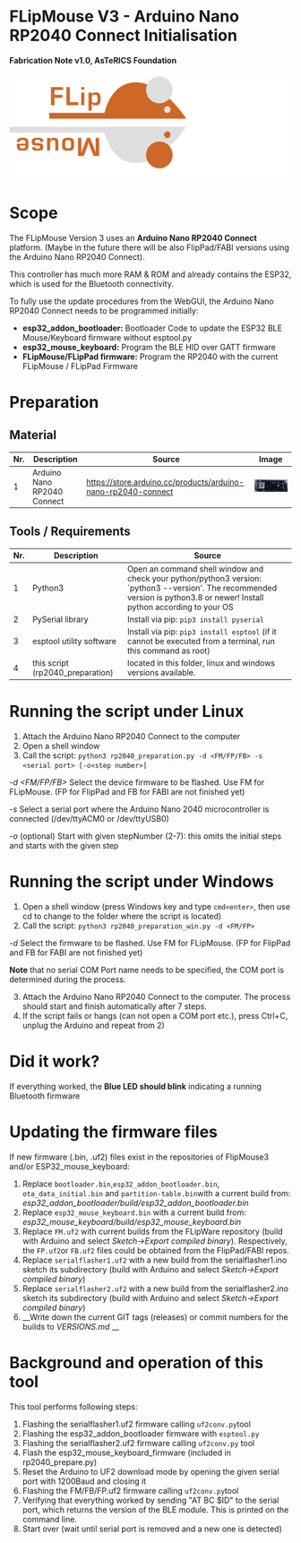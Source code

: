 # FLipMouse V3 - Arduino Nano RP2040 Connect Initialisation

**Fabrication Note v1.0, AsTeRICS Foundation**

![FLipMouseLogo](./img/flipmouseLogo.png)

# Scope

The FLipMouse Version 3 uses an __Arduino Nano RP2040 Connect__ platform. (Maybe in the future there will be also FlipPad/FABI versions using the Arduino Nano RP2040 Connect).

This controller has much more RAM & ROM and already contains the ESP32, which is used for the Bluetooth connectivity.

To fully use the update procedures from the WebGUI, the Arduino Nano RP2040 Connect needs to be programmed initially:

* __esp32_addon_bootloader:__ Bootloader Code to update the ESP32 BLE Mouse/Keyboard firmware without esptool.py
* __esp32_mouse_keyboard:__ Program the BLE HID over GATT firmware
* __FLipMouse/FLipPad firmware:__ Program the RP2040 with the current FLipMouse / FLipPad Firmware 

# Preparation

## Material

| Nr.  | Description                        | Source                                                       | Image                                                        |
| ---- | ---------------------------------- | ------------------------------------------------------------ | ------------------------------------------------------------ |
| 1    | Arduino Nano RP2040 Connect        | https://store.arduino.cc/products/arduino-nano-rp2040-connect | ![A new Arduino Nano RP2040 connect](./img/rp2040_unmarked.png) |


## Tools / Requirements

| Nr.  | Description                       | Source                                                       |
| ---- | --------------------------------- | ------------------------------------------------------------ |
| 1    | Python3                           | Open an command shell window and check your python/python3 version: `python3 --version'. The recommended version is python3.8 or newer! Install python according to your OS   |
| 2    | PySerial library                  | Install via pip: `pip3 install pyserial` |
| 3    | esptool utility software          | Install via pip: `pip3 install esptool` (if it cannot be executed from a terminal, run this command as root) |
| 4    | this script (rp2040_preparation)  | located in this folder, linux and windows versions available. |



<div style="page-break-after: always; break-after: page;"></div>

# Running the script under Linux

1. Attach the Arduino Nano RP2040 Connect to the computer
2. Open a shell window 
3. Call the script: `python3 rp2040_preparation.py -d <FM/FP/FB> -s <serial port> [-o<step number>]`

  _-d <FM/FP/FB>_ Select the device firmware to be flashed. Use FM for FLipMouse. (FP for FlipPad and FB for FABI are not finished yet)

  _-s <serial port>_ Select a serial port where the Arduino Nano 2040 microcontroller is connected (/dev/ttyACM0 or /dev/ttyUSB0)

  _-o <stepNumber>_ (optional) Start with given stepNumber (2-7): this omits the initial steps and starts with the given step


# Running the script under Windows

1. Open a shell window (press Windows key and type `cmd<enter>`, then use cd to change to the folder where the script is located)
2. Call the script: `python3 rp2040_preparation_win.py -d <FM/FP>`

  _-d_ Select the firmware to be flashed. Use FM for FLipMouse. (FP for FlipPad and FB for FABI are not finished yet)

  __Note__ that no serial COM Port name needs to be specified, the COM port is determined during the process.
  
3. Attach the Arduino Nano RP2040 Connect to the computer. The process should start and finish automatically after 7 steps. 
4. If the script fails or hangs (can not open a COM port etc.), press Ctrl+C, unplug the Arduino and repeat from 2)
  

# Did it work?

If everything worked, the __Blue LED should blink__ indicating a running Bluetooth firmware


# Updating the firmware files

If new firmware (.bin, .uf2) files exist in the repositories of FlipMouse3 and/or ESP32_mouse_keyboard:

1. Replace `bootloader.bin`,`esp32_addon_bootloader.bin`, `ota_data_initial.bin` and `partition-table.bin`with a current build from: _esp32_addon_bootloader/build/esp32_addon_bootloader.bin_
2. Replace `esp32_mouse_keyboard.bin` with a current build from: _esp32_mouse_keyboard/build/esp32_mouse_keyboard.bin_
3. Replace `FM.uf2` with current builds from the FLipWare repository (build with Arduino and select _Sketch->Export compiled binary_). Respectively, the `FP.uf2`or `FB.uf2` files could be obtained from the FlipPad/FABI repos.
4. Replace `serialflasher1.uf2` with a new build from the serialflasher1.ino sketch its subdirectory (build with Arduino and select _Sketch->Export compiled binary_)
5. Replace `serialflasher2.uf2` with a new build from the serialflasher2.ino sketch its subdirectory (build with Arduino and select _Sketch->Export compiled binary_)
7. __Write down the current GIT tags (releases) or commit numbers for the builds to _VERSIONS.md_ __



# Background and operation of this tool

This tool performs following steps:

1. Flashing the serialflasher1.uf2 firmware calling `uf2conv.py`tool
2. Flashing the esp32_addon_bootloader firmware with `esptool.py`
3. Flashing the serialflasher2.uf2 firmware calling `uf2conv.py` tool
4. Flash the esp32_mouse_keyboard_firmware (included in rp2040_prepare.py)
5. Reset the Arduino to UF2 download mode by opening the given serial port with 1200Baud and closing it
6. Flashing the FM/FB/FP.uf2 firmware calling `uf2conv.py`tool
7. Verifying that everything worked by sending "AT BC $ID" to the serial port, which returns the version of the BLE module. This is printed on the command line.
8. Start over (wait until serial port is removed and a new one is detected)



